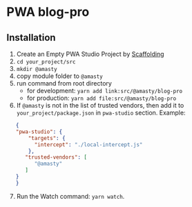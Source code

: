 # PWA blog-pro

## Installation

1. Create an Empty PWA Studio Project by [Scaffolding](https://magento.github.io/pwa-studio/pwa-buildpack/scaffolding/)
2. `cd your_project/src` 
3. `mkdir @amasty` 
4.  copy module folder to `@amasty`
5. run command from root directory
   - for development: `yarn add link:src/@amasty/blog-pro`  
   - for production: `yarn add file:src/@amasty/blog-pro`
6. If `@amasty` is not in the list of trusted vendors, then add it to `your_project/package.json` in `pwa-studio` section. Example:
   
```json
   {
   "pwa-studio": {
       "targets": {
         "intercept": "./local-intercept.js"
       },
      "trusted-vendors": [
         "@amasty"
      ]
   }
   }
```
 
7. Run the Watch command: `yarn watch`.

